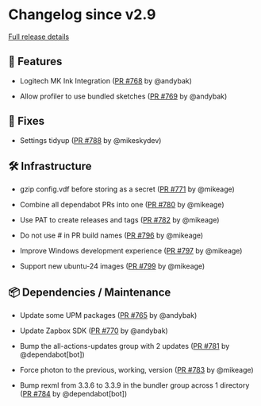 # Changelog since v2.9

[Full release details](https://github.com/icosa-foundation/open-brush/compare/v2.9...36360c68e4548f8ab91e263553e0dadf3ecf488b)

## 🚀 Features

- Logitech MK Ink Integration ([PR #768](https://github.com/icosa-foundation/open-brush/pull/768) by @andybak)

- Allow profiler to use bundled sketches ([PR #769](https://github.com/icosa-foundation/open-brush/pull/769) by @andybak)


## 🐛 Fixes

- Settings tidyup ([PR #788](https://github.com/icosa-foundation/open-brush/pull/788) by @mikeskydev)


## 🛠️ Infrastructure

- gzip config.vdf before storing as a secret ([PR #771](https://github.com/icosa-foundation/open-brush/pull/771) by @mikeage)

- Combine all dependabot PRs into one ([PR #780](https://github.com/icosa-foundation/open-brush/pull/780) by @mikeage)

- Use PAT to create releases and tags ([PR #782](https://github.com/icosa-foundation/open-brush/pull/782) by @mikeage)

- Do not use # in PR build names ([PR #796](https://github.com/icosa-foundation/open-brush/pull/796) by @mikeage)

- Improve Windows development experience ([PR #797](https://github.com/icosa-foundation/open-brush/pull/797) by @mikeage)

- Support new ubuntu-24 images ([PR #799](https://github.com/icosa-foundation/open-brush/pull/799) by @mikeage)


## 📦 Dependencies / Maintenance

- Update some UPM packages ([PR #765](https://github.com/icosa-foundation/open-brush/pull/765) by @andybak)

- Update Zapbox SDK ([PR #770](https://github.com/icosa-foundation/open-brush/pull/770) by @andybak)

- Bump the all-actions-updates group with 2 updates ([PR #781](https://github.com/icosa-foundation/open-brush/pull/781) by @dependabot[bot])

- Force photon to the previous, working, version ([PR #783](https://github.com/icosa-foundation/open-brush/pull/783) by @mikeage)

- Bump rexml from 3.3.6 to 3.3.9 in the bundler group across 1 directory ([PR #784](https://github.com/icosa-foundation/open-brush/pull/784) by @dependabot[bot])





